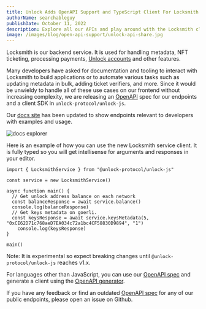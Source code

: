 ```yaml
---
title: Unlock Adds OpenAPI Support and TypeScript Client For Locksmith
authorName: searchableguy
publishDate: October 11, 2022
description: Explore all our APIs and play around with the Locksmith client.
image: /images/blog/open-api-support/unlock-api-share.jpg
---
```


Locksmith is our backend service. It is used for handling metadata, NFT ticketing, processing payments, [Unlock accounts](https://docs.unlock-protocol.com/tools/sign-in-with-ethereum/unlock-accounts/) and other features. 

Many developers have asked for documentation and tooling to interact with Locksmith to build applications or to automate various tasks such as updating metadata in bulk, adding ticket verifiers, and more. Since it would be unwieldy to handle all of these use cases on our frontend without increasing complexity, we are releasing an [OpenAPI](https://www.openapis.org/) spec for our endpoints and a client SDK in `unlock-protocol/unlock-js`. 

Our [docs site](https://docs.unlock-protocol.com) has been updated to show endpoints relevant to developers with examples and usage.

![docs explorer](/images/blog/open-api-support/docs.png)

Here is an example of how you can use the new Locksmith service client. It is fully typed so you will get intellisense for arguments and responses in your editor.

```tsx
import { LocksmithService } from "@unlock-protocol/unlock-js"

const service = new LocksmithService()

async function main() {
  // Get unlock address balance on each network
  const balanceResponse = await service.balance()
  console.log(balanceResponse)
  // Get keys metadata on goerli. 
  const keysResponse = await service.keysMetadata(5, "0xCE62D71c768aeD7EA034c72a1bc4CF58830D9894", "1")
	console.log(keysResponse)
}

main()
```

Note: It is experimental so expect breaking changes until `@unlock-protocol/unlock-js` reaches v1.x.

For languages other than JavaScript, you can use our [OpenAPI spec](https://github.com/unlock-protocol/unlock/blob/master/packages/unlock-js/openapi.yml) and generate a client using the [OpenAPI generator](https://openapi-generator.tech/). 

If you have any feedback or find an outdated [OpenAPI spec](https://github.com/unlock-protocol/unlock/blob/master/packages/unlock-js/openapi.yml) for any of our public endpoints, please open an issue on Github.
